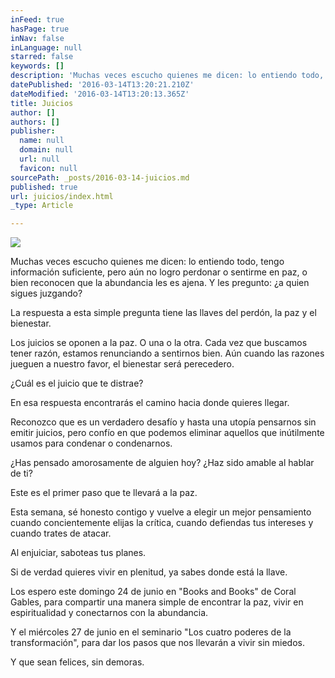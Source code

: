 ```yaml
---
inFeed: true
hasPage: true
inNav: false
inLanguage: null
starred: false
keywords: []
description: 'Muchas veces escucho quienes me dicen: lo entiendo todo, tengo información suficiente, pero aún no logro perdonar o sentirme en paz, o bien reconocen que la abundancia les es ajena. Y les pregunto: ¿a quien sigues juzgando?'
datePublished: '2016-03-14T13:20:21.210Z'
dateModified: '2016-03-14T13:20:13.365Z'
title: Juicios
author: []
authors: []
publisher:
  name: null
  domain: null
  url: null
  favicon: null
sourcePath: _posts/2016-03-14-juicios.md
published: true
url: juicios/index.html
_type: Article

---
```

![](https://the-grid-user-content.s3-us-west-2.amazonaws.com/d05ad2ce-dd2a-4b90-88af-1ba3bc4ee248.jpg)

Muchas veces escucho quienes me dicen: lo entiendo todo, tengo información suficiente, pero aún no logro perdonar o sentirme en paz, o bien reconocen que la abundancia les es ajena. Y les pregunto: ¿a quien sigues juzgando?

La respuesta a esta simple pregunta tiene las llaves del perdón, la paz y el bienestar.

Los juicios se oponen a la paz. O una o la otra. Cada vez que buscamos tener razón, estamos renunciando a sentirnos bien. Aún cuando las razones jueguen a nuestro favor, el bienestar será perecedero.

¿Cuál es el juicio que te distrae?

En esa respuesta encontrarás el camino hacia donde quieres llegar.

Reconozco que es un verdadero desafío y hasta una utopía pensarnos sin emitir juicios, pero confío en que podemos eliminar aquellos que inútilmente usamos para condenar o condenarnos.

¿Has pensado amorosamente de alguien hoy? ¿Haz sido amable al hablar de ti?

Este es el primer paso que te llevará a la paz.

Esta semana, sé honesto contigo y vuelve a elegir un mejor pensamiento cuando concientemente elijas la crítica, cuando defiendas tus intereses y cuando trates de atacar.

Al enjuiciar, saboteas tus planes.

Si de verdad quieres vivir en plenitud, ya sabes donde está la llave.

Los espero este domingo 24 de junio en "Books and Books" de Coral Gables, para compartir una manera simple de encontrar la paz, vivir en espiritualidad y conectarnos con la abundancia.

Y el miércoles 27 de junio en el seminario "Los cuatro poderes de la transformación", para dar los pasos que nos llevarán a vivir sin miedos.

Y que sean felices, sin demoras.